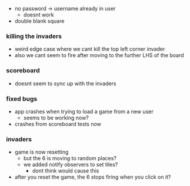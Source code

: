 
- no password -> username already in user
    - doesnt work
- double blank square

### killing the invaders
- weird edge case where we cant kill the top left corner invader
- also we cant seem to fire after moving to the further LHS of the board

### scoreboard
- doesnt seem to sync up with the invaders

### fixed bugs
- app crashes when trying to load a game from a new user
    - seems to be working now?
- crashes from scoreboard tests now

### invaders
- game is now resetting
    - but the 6 is moving to random places?
    - we added notify observers to set tiles?
        - dont think would cause this
- after you reset the game, the 6 stops firing when you click on it?